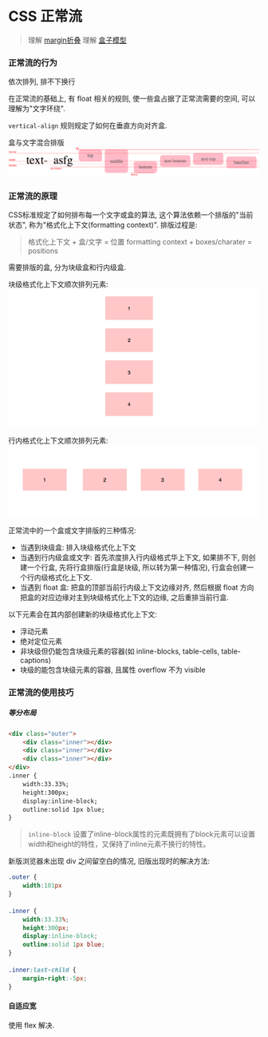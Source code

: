 # CSS 正常流

> 理解 [margin折叠](./X-延伸阅读.md#margin外边距折叠)
> 理解 [盒子模型](./X-延伸阅读.md#CSS盒模型)

### 正常流的行为

依次排列, 排不下换行

在正常流的基础上, 有 float 相关的规则, 使一些盒占据了正常流需要的空间, 可以理解为"文字环绕".

`vertical-align` 规则规定了如何在垂直方向对齐盒.

盒与文字混合排版
![盒与文字混合排版](../imgs/vertical-align.png)


### 正常流的原理

CSS标准规定了如何排布每一个文字或盒的算法, 这个算法依赖一个排版的"当前状态", 称为"格式化上下文(formatting context)".
排版过程是:
> 格式化上下文 + 盒/文字 = 位置
> formatting context + boxes/charater = positions

需要排版的盒, 分为块级盒和行内级盒.

块级格式化上下文顺次排列元素:
![块级格式化上下文](../imgs/context-block.png)

行内格式化上下文顺次排列元素:
![行内格式化上下文](../imgs/context-inline.png)

正常流中的一个盒或文字排版的三种情况:
- 当遇到块级盒: 排入块级格式化上下文
- 当遇到行内级盒或文字: 首先浓度排入行内级格式华上下文, 如果排不下, 则创建一个行盒, 先将行盒排版(行盒是块级, 所以转为第一种情况), 行盒会创建一个行内级格式化上下文.
- 当遇到 float 盒: 把盒的顶部当前行内级上下文边缘对齐, 然后根据 float 方向把盒的对应边缘对主到块级格式化上下文的边缘, 之后重排当前行盒.

以下元素会在其内部创建新的块级格式化上下文:
- 浮动元素
- 绝对定位元素
- 非块级但仍能包含块级元素的容器(如 inline-blocks, table-cells, table-captions)
- 块级的能包含块级元素的容器, 且属性 overflow 不为 visible


### 正常流的使用技巧

##### 等分布局
```html
<div class="outer">
    <div class="inner"></div>
    <div class="inner"></div>
    <div class="inner"></div>
</div>
.inner {
    width:33.33%;
    height:300px;
    display:inline-block;
    outline:solid 1px blue;
}
```

> `inline-block` 设置了inline-block属性的元素既拥有了block元素可以设置width和height的特性，又保持了inline元素不换行的特性。

新版浏览器未出现 div 之间留空白的情况, 旧版出现时的解决方法:
```css
.outer {
    width:101px
}

.inner {
    width:33.33%;
    height:300px;
    display:inline-block;
    outline:solid 1px blue;
}

.inner:last-child {
    margin-right:-5px;
}
```

#### 自适应宽

使用 flex 解决.





